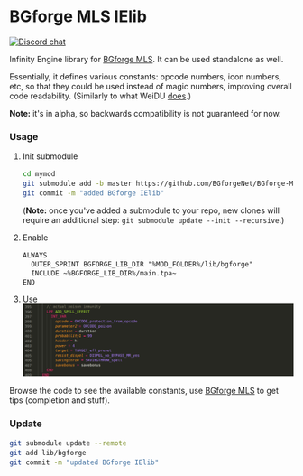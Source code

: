# BGforge MLS IElib
[![Discord chat](https://img.shields.io/discord/420268540700917760?logo=discord)](https://discord.gg/4Yqfggm)

Infinity Engine library for [BGforge MLS](https://github.com/BGforgeNet/VScode-BGforge-MLS). It can be used standalone as well.

Essentially, it defines various constants: opcode numbers, icon numbers, etc, so that they could be used instead of magic numbers, improving overall code readability. (Similarly to what WeiDU [does](https://weidu.org/~thebigg/README-WeiDU.html#sec58).)

__Note:__ it's in alpha, so backwards compatibility is not guaranteed for now.

### Usage

1. Init submodule
    ```bash
    cd mymod
    git submodule add -b master https://github.com/BGforgeNet/BGforge-MLS-IElib.git lib/bgforge
    git commit -m "added BGforge IElib"
    ```
    (__Note:__ once you've added a submodule to your repo, new clones will require an additional step: `git submodule update --init --recursive`.)

2. Enable
    ```
    ALWAYS
      OUTER_SPRINT BGFORGE_LIB_DIR "%MOD_FOLDER%/lib/bgforge"
      INCLUDE ~%BGFORGE_LIB_DIR%/main.tpa~
    END
    ```

3. Use
  ![usage example](resources/example.png)

Browse the code to see the available constants, use [BGforge MLS](https://github.com/BGforgeNet/VScode-BGforge-MLS) to get tips (completion and stuff).

### Update

```bash
git submodule update --remote
git add lib/bgforge
git commit -m "updated BGforge IElib"
```
